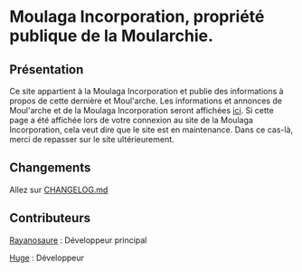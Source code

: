# Moulaga Incorporation, propriété publique de la Moularchie.
## Présentation
Ce site appartient à la Moulaga Incorporation et publie des informations à propos de cette dernière et Moul'arche.
Les informations et annonces de Moul'arche et de la Moulaga Incorporation seront affichées [ici](https://moulaga-inc.github.io/moulaga/). Si cette page a été affichée lors de votre connexion au site de la Moulaga Incorporation, cela veut dire que le site est en maintenance. Dans ce cas-là, merci de repasser sur le site ultérieurement.
## Changements
Allez sur [CHANGELOG.md](CHANGELOG.md)
## Contributeurs
[Rayanosaure](https://github.com/Rayanosaure) : Développeur principal

[Huge](https://github.com/huge49100) : Développeur
